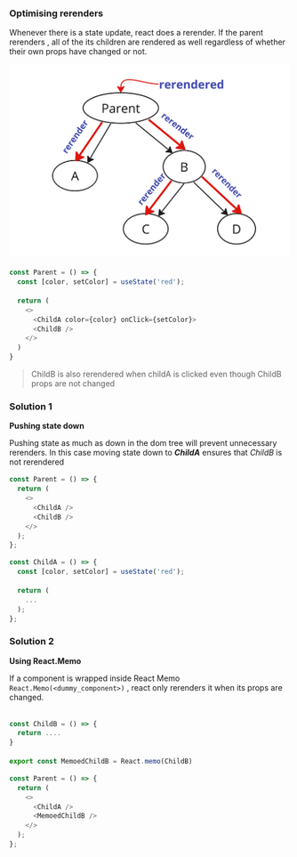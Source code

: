 ### Optimising rerenders

Whenever there is a state update, react does a rerender. If the parent rerenders , all of the its children are rendered as well regardless of whether their own props have changed or not.

![child rerender image](../src/assets/rerenderDOMTree.jpg)

```js
const Parent = () => {
  const [color, setColor] = useState('red');

  return (
    <>
      <ChildA color={color} onClick={setColor}>
      <ChildB />
    </>
  )
}

```

> ChildB is also rerendered when childA is clicked even though ChildB props are not changed

### Solution 1

**Pushing state down**

Pushing state as much as down in the dom tree will prevent unnecessary rerenders.
In this case moving state down to **_ChildA_** ensures that _ChildB_ is not rerendered

```js
const Parent = () => {
  return (
    <>
      <ChildA />
      <ChildB />
    </>
  );
};
```

```js
const ChildA = () => {
  const [color, setColor] = useState('red');

  return (
    ...
  );
};
```

### Solution 2

**Using React.Memo**

If a component is wrapped inside React Memo `React.Memo(<dummy_component>)` , react only rerenders it when its props are changed.

```js

const ChildB = () => {
  return ....
}

export const MemoedChildB = React.memo(ChildB)

```

```js
const Parent = () => {
  return (
    <>
      <ChildA />
      <MemoedChildB />
    </>
  );
};
```
